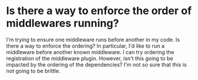 
# Is there a way to enforce the order of middlewares running?

I'm trying to ensure one middleware runs before another in my code.
Is there a way to enforce the ordering?
In particular, I'd like to run a middleware before another known middleware.
I can try ordering the registration of the middleware plugin. However, isn't this going to be impacted by the ordering of the dependencies? I'm not so sure that this is not going to be brittle.

        